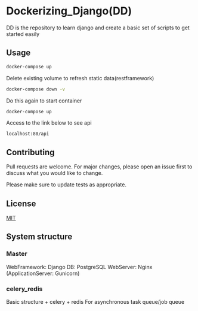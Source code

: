 # Dockerizing_Django(DD)

DD is the repository to learn django and create a basic set of scripts to get started easily

## Usage

```bash
docker-compose up
```
Delete existing volume to refresh static data(restframework)
```bash
docker-compose down -v
```
Do this again to start container
```bash
docker-compose up
```

Access to the link below to see api

```
localhost:80/api
```

## Contributing
Pull requests are welcome. For major changes, please open an issue first to discuss what you would like to change.

Please make sure to update tests as appropriate.

## License
[MIT](https://choosealicense.com/licenses/mit/)

## System structure
### Master
WebFramework: Django
DB: PostgreSQL
WebServer: Nginx
(ApplicationServer: Gunicorn)

### celery_redis
Basic structure + celery + redis
For asynchronous task queue/job queue